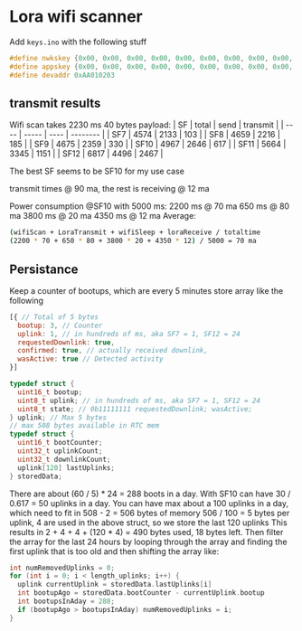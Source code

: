 # Lora wifi scanner

Add `keys.ino` with the following stuff

``` c++
#define nwkskey {0x00, 0x00, 0x00, 0x00, 0x00, 0x00, 0x00, 0x00, 0x00, 0x00, 0x00, 0x00, 0x00, 0x00, 0x00, 0x00}
#define appskey {0x00, 0x00, 0x00, 0x00, 0x00, 0x00, 0x00, 0x00, 0x00, 0x00, 0x00, 0x00, 0x00, 0x00, 0x00, 0x00}
#define devaddr 0xAA010203
```

## transmit results

Wifi scan takes 2230 ms
40 bytes payload:
| SF   | total | send | transmit |
| ---- | ----- | ---- | -------- |
| SF7  | 4574  | 2133 | 103      |
| SF8  | 4659  | 2216 | 185      |
| SF9  | 4675  | 2359 | 330      |
| SF10 | 4967  | 2646 | 617      |
| SF11 | 5664  | 3345 | 1151     |
| SF12 | 6817  | 4496 | 2467     |

The best SF seems to be SF10 for my use case

transmit times @ 90 ma, the rest is receiving @ 12 ma

Power consumption @SF10 with 5000 ms:
2200 ms @ 70 ma
650  ms @ 80 ma
3800 ms @ 20 ma
4350 ms @ 12 ma
Average:

``` bash
(wifiScan + LoraTransmit + wifiSleep + loraReceive / totaltime
(2200 * 70 + 650 * 80 + 3800 * 20 + 4350 * 12) / 5000 = 70 ma
```

## Persistance

Keep a counter of bootups, which are every 5 minutes
store array like the following

``` javascript
[{ // Total of 5 bytes
  bootup: 3, // Counter
  uplink: 1, // in hundreds of ms, aka SF7 = 1, SF12 = 24
  requestedDownlink: true,
  confirmed: true, // actually received downlink,
  wasActive: true // Detected activity
}]
```

``` C
typedef struct {
  uint16_t bootup;
  uint8_t uplink; // in hundreds of ms, aka SF7 = 1, SF12 = 24
  uint8_t state; // 0b11111111 requestedDownlink; wasActive;
} uplink; // Max 5 bytes
// max 508 bytes available in RTC mem
typedef struct {
  uint16_t bootCounter;
  uint32_t uplinkCount;
  uint32_t downlinkCount;
  uplink[120] lastUplinks;
} storedData;
```

There are about (60 / 5) * 24 = 288 boots in a day.
With SF10 can have 30 / 0.617 = 50 uplinks in a day.
You can have max about a 100 uplinks in a day, which need to fit in 508 - 2 = 506 bytes of memory
506 / 100 = 5 bytes per uplink, 4 are used in the above struct, so we store the last 120 uplinks
This results in 2 + 4 + 4 + (120 * 4) = 490 bytes used, 18 bytes left.
Then filter the array for the last 24 hours by looping through the array and finding the first uplink that is too old
and then shifting the array like:

``` C
int numRemovedUplinks = 0;
for (int i = 0; i < length_uplinks; i++) {
  uplink currentUplink = storedData.lastUplinks[i]
  int bootupAgo = storedData.bootCounter - currentUplink.bootup
  int bootupsInAday = 288;
  if (bootupAgo > bootupsInAday) numRemovedUplinks = i;
}
```
